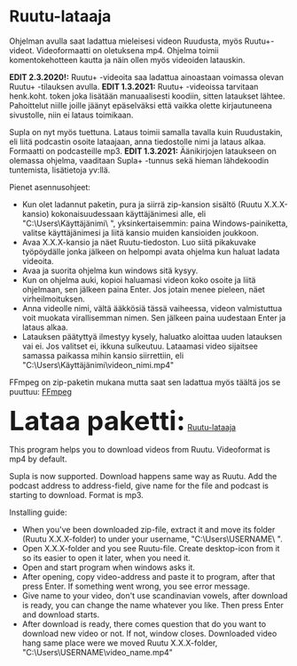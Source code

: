 # Ruutu-lataaja

Ohjelman avulla saat ladattua mieleisesi videon Ruudusta, myös Ruutu+-videot. Videoformaatti on oletuksena mp4.
Ohjelma toimii komentokehotteen kautta ja näin ollen myös videoiden latauskin. 

**EDIT 2.3.2020!:** Ruutu+ -videoita saa ladattua ainoastaan voimassa olevan Ruutu+ -tilauksen avulla.
**EDIT 1.3.2021:** Ruutu+ -videoissa tarvitaan henk.koht. token joka lisätään manuaalisesti koodiin, sitten lataukset lähtee. Pahoittelut niille joille jäänyt epäselväksi että vaikka olette kirjautuneena sivustolle, niin ei lataus toimikaan.

Supla on nyt myös tuettuna. Lataus toimii samalla tavalla kuin Ruudustakin, eli liitä podcastin osoite lataajaan, anna tiedostolle nimi ja lataus alkaa. Formaatti on podcasteille mp3.
**EDIT 1.3.2021:** Äänikirjojen lataukseen on olemassa ohjelma, vaaditaan Supla+ -tunnus sekä hieman lähdekoodin tuntemista, lisätietoja yv:llä.

Pienet asennusohjeet:

- Kun olet ladannut paketin, pura ja siirrä zip-kansion sisältö (Ruutu X.X.X-kansio) kokonaisuudessaan käyttäjänimesi alle, eli "C:\Users\Käyttäjänimi\ ",
yksinkertaisemmin: paina Windows-painiketta, valitse käyttäjänimesi ja liitä kansio muiden kansioiden joukkoon.
- Avaa X.X.X-kansio ja näet Ruutu-tiedoston. Luo siitä pikakuvake työpöydälle jonka jälkeen on helpompi avata ohjelma kun haluat ladata videoita.
- Avaa ja suorita ohjelma kun windows sitä kysyy. 
- Kun on ohjelma auki, kopioi haluamasi videon koko osoite ja liitä ohjelmaan, sen jälkeen paina Enter. Jos jotain menee pieleen, näet virheilmoituksen.
- Anna videolle nimi, vältä ääkkösiä tässä vaiheessa, videon valmistuttua voit muokata virallisemman nimen. Sen jälkeen paina uudestaan Enter ja lataus alkaa. 
- Latauksen päätyttyä ilmestyy kysely, haluatko aloittaa uuden latauksen vai ei. Jos valitset ei, ikkuna sulkeutuu. Lataamasi video sijaitsee samassa paikassa mihin kansio siirrettiin, eli "C:\Users\Käyttäjänimi\videon_nimi.mp4"

FFmpeg on zip-paketin mukana mutta saat sen ladattua myös täältä jos se puuttuu:  <a href="https://ffmpeg.zeranoe.com/builds/">FFmpeg</a> 


<b><font size="8">Lataa paketti:</font></b> <a href="https://github.com/untoor/Ruutu-lataaja/releases">Ruutu-lataaja</a>

This program helps you to download videos from Ruutu. Videoformat is mp4 by default.

Supla is now supported. Download happens same way as Ruutu. Add the podcast address to address-field, give name for the file and podcast is starting to download. Format is mp3.

Installing guide:

- When you've been downloaded zip-file, extract it and move its folder (Ruutu X.X.X-folder) to under your username, "C:\Users\USERNAME\ ".
- Open X.X.X-folder and you see Ruutu-file. Create desktop-icon from it so its easier to open it later, when you need it.
- Open and start program when windows asks it.
- After opening, copy video-address and paste it to program, after that press Enter. If something went wrong, you see error message.
- Give name to your video, don't use scandinavian vowels, after download is ready, you can change the name whatever you like. Then press Enter and  download starts.
- After download is ready, there comes question that do you want to download new video or not. If not, window closes. Downloaded video hang same place were we moved Ruutu X.X.X-folder, "C:\Users\USERNAME\video_name.mp4"
